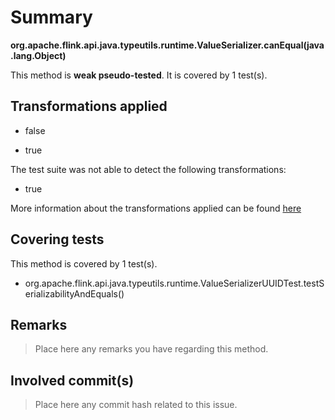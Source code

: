 # Summary
**org.apache.flink.api.java.typeutils.runtime.ValueSerializer.canEqual(java.lang.Object)**

This method is **weak pseudo-tested**.
It is covered by 1 test(s). 


## Transformations applied

- false

- true


The test suite was not able to detect the following transformations:
 * true 


More information about the transformations applied can be found [here](https://github.com/STAMP-project/pitest-descartes)

## Covering tests
This method is covered by 1 test(s).
* org.apache.flink.api.java.typeutils.runtime.ValueSerializerUUIDTest.testSerializabilityAndEquals()


## Remarks
> Place here any remarks you have regarding this method.

## Involved commit(s)

> Place here any commit hash related to this issue.
